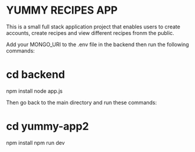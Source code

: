 # YUMMY RECIPES APP

This is a small full stack application project that enables users to create accounts, create recipes and view different recipes fronm the public.

Add your MONGO_URI to the .env file in the backend then run the following commands:

# cd backend
npm install
node app.js

Then go back to the main directory and run these commands:

# cd yummy-app2
npm install
npm run dev


